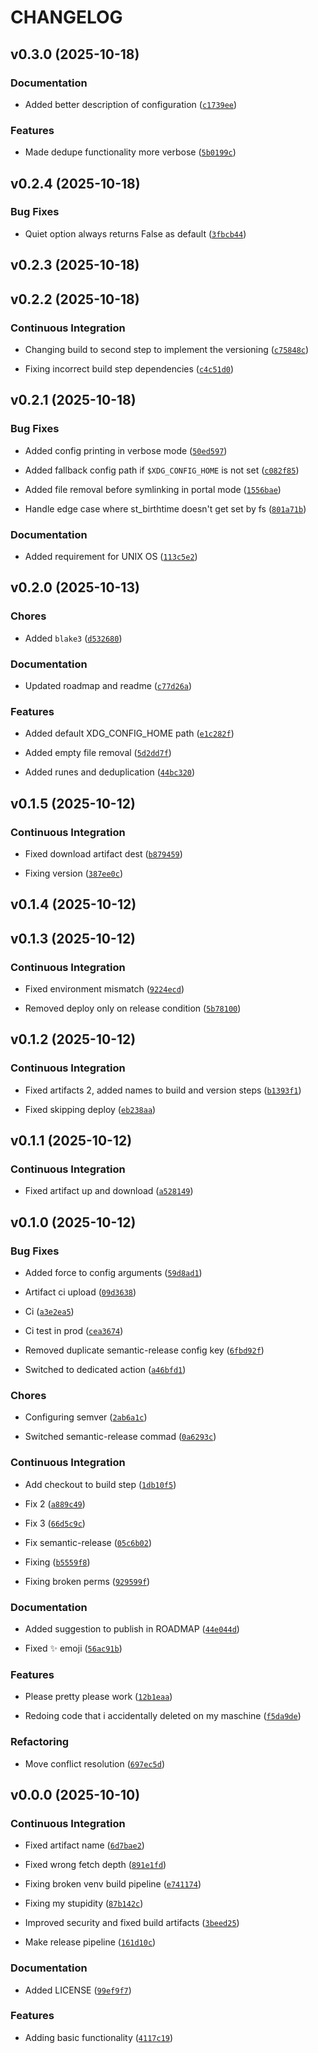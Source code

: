 # CHANGELOG


## v0.3.0 (2025-10-18)

### Documentation

- Added better description of configuration
  ([`c1739ee`](https://github.com/vividsystem/wisort/commit/c1739ee7e641eff4ecc34e5c4588c376d22363ab))

### Features

- Made dedupe functionality more verbose
  ([`5b0199c`](https://github.com/vividsystem/wisort/commit/5b0199cba2c2d1c94014160fc9bf70184c3c2d75))


## v0.2.4 (2025-10-18)

### Bug Fixes

- Quiet option always returns False as default
  ([`3fbcb44`](https://github.com/vividsystem/wisort/commit/3fbcb44b40da41df765c2bcd34c771cf96ba74b9))


## v0.2.3 (2025-10-18)


## v0.2.2 (2025-10-18)

### Continuous Integration

- Changing build to second step to implement the versioning
  ([`c75848c`](https://github.com/vividsystem/wisort/commit/c75848c1416f6393821ba48969da87dd7719ee46))

- Fixing incorrect build step dependencies
  ([`c4c51d0`](https://github.com/vividsystem/wisort/commit/c4c51d0d39a450b30dd758e0cad43510f774967f))


## v0.2.1 (2025-10-18)

### Bug Fixes

- Added config printing in verbose mode
  ([`50ed597`](https://github.com/vividsystem/wisort/commit/50ed597527310f620de67d77e35d5e87ccd09983))

- Added fallback config path if `$XDG_CONFIG_HOME` is not set
  ([`c082f85`](https://github.com/vividsystem/wisort/commit/c082f858d4626137ab3b3ddd4586f9e6f0400385))

- Added file removal before symlinking in portal mode
  ([`1556bae`](https://github.com/vividsystem/wisort/commit/1556bae591bb1efe7b630eb8bb48e1648bb06558))

- Handle edge case where st_birthtime doesn't get set by fs
  ([`801a71b`](https://github.com/vividsystem/wisort/commit/801a71b0d85b3b5e2724aa36e9fc332d3410b2ab))

### Documentation

- Added requirement for UNIX OS
  ([`113c5e2`](https://github.com/vividsystem/wisort/commit/113c5e299da557372fc70194fdad73e4d7edc860))


## v0.2.0 (2025-10-13)

### Chores

- Added `blake3`
  ([`d532680`](https://github.com/vividsystem/wisort/commit/d532680a1eca722bb72769d616e02935877a6c08))

### Documentation

- Updated roadmap and readme
  ([`c77d26a`](https://github.com/vividsystem/wisort/commit/c77d26a1d9001b4b887d91713e082ec1b08dca6a))

### Features

- Added default XDG_CONFIG_HOME path
  ([`e1c282f`](https://github.com/vividsystem/wisort/commit/e1c282f7cd5015961cafa5f465ec5f0e8eff5b3d))

- Added empty file removal
  ([`5d2dd7f`](https://github.com/vividsystem/wisort/commit/5d2dd7f1f5948f96e8ce9932c057aaa67328c448))

- Added runes and deduplication
  ([`44bc320`](https://github.com/vividsystem/wisort/commit/44bc32019866e897bb9c6dba54e4990578a5379c))


## v0.1.5 (2025-10-12)

### Continuous Integration

- Fixed download artifact dest
  ([`b879459`](https://github.com/vividsystem/wisort/commit/b87945995b33e4a7375dc72bf5647324bada7799))

- Fixing version
  ([`387ee0c`](https://github.com/vividsystem/wisort/commit/387ee0cb1a8b6188be5fdfc284f8930a262ca232))


## v0.1.4 (2025-10-12)


## v0.1.3 (2025-10-12)

### Continuous Integration

- Fixed environment mismatch
  ([`9224ecd`](https://github.com/vividsystem/wisort/commit/9224ecd46263988f3a9b7e7d539c5bef174e74d5))

- Removed deploy only on release condition
  ([`5b78100`](https://github.com/vividsystem/wisort/commit/5b781009c62a9a2443d62120600c1b560174388c))


## v0.1.2 (2025-10-12)

### Continuous Integration

- Fixed artifacts 2, added names to build and version steps
  ([`b1393f1`](https://github.com/vividsystem/wisort/commit/b1393f138eadc16c77574d8df10ce3a4ae48b408))

- Fixed skipping deploy
  ([`eb238aa`](https://github.com/vividsystem/wisort/commit/eb238aa2b5edea23ffe4f91870e28f2fa015f313))


## v0.1.1 (2025-10-12)

### Continuous Integration

- Fixed artifact up and download
  ([`a528149`](https://github.com/vividsystem/wisort/commit/a5281493ffbfca70037df7756aac1b3506845e46))


## v0.1.0 (2025-10-12)

### Bug Fixes

- Added force to config arguments
  ([`59d8ad1`](https://github.com/vividsystem/wisort/commit/59d8ad1f6dc8fef2563048a09edebd1bd63bb986))

- Artifact ci upload
  ([`09d3638`](https://github.com/vividsystem/wisort/commit/09d36387c9a0b4c01243558945e8dda279362888))

- Ci
  ([`a3e2ea5`](https://github.com/vividsystem/wisort/commit/a3e2ea500785098c628a6110ff146b04be9f15ec))

- Ci test in prod
  ([`cea3674`](https://github.com/vividsystem/wisort/commit/cea36743466c61a91acbebcce52be065aba43b20))

- Removed duplicate semantic-release config key
  ([`6fbd92f`](https://github.com/vividsystem/wisort/commit/6fbd92fb0bad253bbb402d6e567971500150fabf))

- Switched to dedicated action
  ([`a46bfd1`](https://github.com/vividsystem/wisort/commit/a46bfd19238c99f3c7ae432749bb34014ae3c1fd))

### Chores

- Configuring semver
  ([`2ab6a1c`](https://github.com/vividsystem/wisort/commit/2ab6a1cd7f652f3781c5d9c97ca03e9889c23b05))

- Switched semantic-release commad
  ([`0a6293c`](https://github.com/vividsystem/wisort/commit/0a6293ced7faa5b50771cf0ec2b1fe6589680e53))

### Continuous Integration

- Add checkout to build step
  ([`1db10f5`](https://github.com/vividsystem/wisort/commit/1db10f5dd204860926589b97ca2e6208201112f9))

- Fix 2
  ([`a889c49`](https://github.com/vividsystem/wisort/commit/a889c492b0561907f54f42180a0f3237fd1ba73c))

- Fix 3
  ([`66d5c9c`](https://github.com/vividsystem/wisort/commit/66d5c9ca3d4fe941b4cbba4f929f1dc268b8c419))

- Fix semantic-release
  ([`05c6b02`](https://github.com/vividsystem/wisort/commit/05c6b02f162e55077a43d25b799880aafbc2e443))

- Fixing
  ([`b5559f8`](https://github.com/vividsystem/wisort/commit/b5559f846fd9827d764ab5353d9bc59041e478bd))

- Fixing broken perms
  ([`929599f`](https://github.com/vividsystem/wisort/commit/929599fc4b72beed238cb8cede9fbbaecf9dab01))

### Documentation

- Added suggestion to publish in ROADMAP
  ([`44e044d`](https://github.com/vividsystem/wisort/commit/44e044d06afe5d1d9f7c2ac1fc94dad17665d8d4))

- Fixed :sparkles: emoji
  ([`56ac91b`](https://github.com/vividsystem/wisort/commit/56ac91ba14b34cd9e2fa4c8e29469eae4c276661))

### Features

- Please pretty please work
  ([`12b1eaa`](https://github.com/vividsystem/wisort/commit/12b1eaaa48ab30e2af708b9e9031acc187dd34ba))

- Redoing code that i accidentally deleted on my maschine
  ([`f5da9de`](https://github.com/vividsystem/wisort/commit/f5da9de6110c57a1312673dc9e3bb8f57bfbe86f))

### Refactoring

- Move conflict resolution
  ([`697ec5d`](https://github.com/vividsystem/wisort/commit/697ec5d10fb5f7c7286863187e4ad5d6548efe49))


## v0.0.0 (2025-10-10)

### Continuous Integration

- Fixed artifact name
  ([`6d7bae2`](https://github.com/vividsystem/wisort/commit/6d7bae2db9fe3227830768b29de350fc1c679418))

- Fixed wrong fetch depth
  ([`891e1fd`](https://github.com/vividsystem/wisort/commit/891e1fd8f0b2f64077df4700036aaa3552e91cfd))

- Fixing broken venv build pipeline
  ([`e741174`](https://github.com/vividsystem/wisort/commit/e741174d2d63c7134762840dc5781b31a4c20c9b))

- Fixing my stupidity
  ([`87b142c`](https://github.com/vividsystem/wisort/commit/87b142c9646e1416650c3d50ff0c06ef86a44dbc))

- Improved security and fixed build artifacts
  ([`3beed25`](https://github.com/vividsystem/wisort/commit/3beed25b725fd7768136230aaebd087763823e30))

- Make release pipeline
  ([`161d10c`](https://github.com/vividsystem/wisort/commit/161d10c5d667e737f727a1c438a4723071bdd5ce))

### Documentation

- Added LICENSE
  ([`99ef9f7`](https://github.com/vividsystem/wisort/commit/99ef9f78c3bdbecc2cd975a069d856321d33426f))

### Features

- Adding basic functionality
  ([`4117c19`](https://github.com/vividsystem/wisort/commit/4117c19ef7191cdf566ced9fe0f0dc57eb60b3e6))
